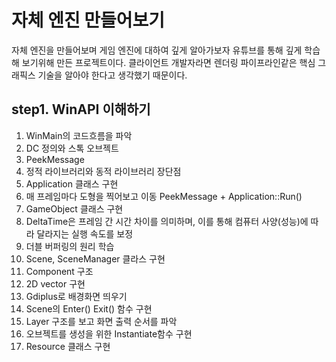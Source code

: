 # 자체 엔진 만들어보기
자체 엔진을 만들어보며 게임 엔진에 대하여 깊게 알아가보자 유튜브를 통해 깊게 학습해 보기위해 만든 프로젝트이다.
클라이언트 개발자라면 렌더링 파이프라인같은 핵심 그래픽스 기술을 알아야 한다고 생각했기 때문이다.

## step1. WinAPI 이해하기
1. WinMain의 코드흐름을 파악
2. DC 정의와 스톡 오브젝트
3. PeekMessage
4. 정적 라이브러리와 동적 라이브러리 장단점
5. Application 클래스 구현
6. 매 프레임마다 도형을 찍어보고 이동 PeekMessage + Application::Run()
7. GameObject 클래스 구현
8. DeltaTime은 프레임 간 시간 차이를 의미하며, 이를 통해 컴퓨터 사양(성능)에 따라 달라지는 실행 속도를 보정
9. 더블 버퍼링의 원리 학습
10. Scene, SceneManager 클라스 구현
11. Component 구조
12. 2D vector 구현
13. Gdiplus로 배경화면 띄우기
14. Scene의 Enter() Exit() 함수 구현
15. Layer 구조를 보고 화면 출력 순서를 파악
16. 오브젝트를 생성을 위한 Instantiate함수 구현
17. Resource 클래스 구현